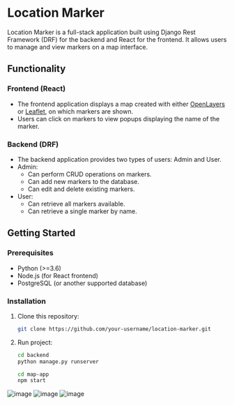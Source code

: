 # Location Marker

Location Marker is a full-stack application built using Django Rest Framework (DRF) for the backend and React for the frontend. It allows users to manage and view markers on a map interface.

## Functionality

### Frontend (React)

- The frontend application displays a map created with either [OpenLayers](https://openlayers.org/) or [Leaflet](https://leafletjs.com/), on which markers are shown.
- Users can click on markers to view popups displaying the name of the marker.

### Backend (DRF)

- The backend application provides two types of users: Admin and User.
- Admin:
  - Can perform CRUD operations on markers.
  - Can add new markers to the database.
  - Can edit and delete existing markers.
- User:
  - Can retrieve all markers available.
  - Can retrieve a single marker by name.

## Getting Started

### Prerequisites

- Python (>=3.6)
- Node.js (for React frontend)
- PostgreSQL (or another supported database)

### Installation

1. Clone this repository:
   ```bash
   git clone https://github.com/your-username/location-marker.git

2. Run project:
   ```bash
   cd backend
   python manage.py runserver

   cd map-app
   npm start

![image](https://github.com/Sujeetdeore777/Updte-_Location_marker/assets/118282006/34be1c38-02d8-4598-893a-06c670ab4185)
![image](https://github.com/Sujeetdeore777/Updte-_Location_marker/assets/118282006/434352cb-f4de-46be-9a1e-39bc8c7f411d)
![image](https://github.com/Sujeetdeore777/Updte-_Location_marker/assets/118282006/e627054d-a175-4cae-83ba-235ff97b79c6)





